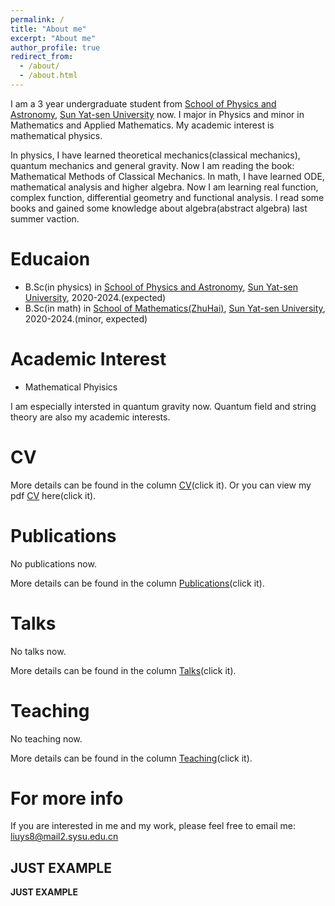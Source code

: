 ```yaml
---
permalink: /
title: "About me"
excerpt: "About me"
author_profile: true
redirect_from: 
  - /about/
  - /about.html
---
```


I am a 3 year undergraduate student from [School of Physics and Astronomy](https://spa.sysu.edu.cn/), [Sun Yat-sen University](https://www.sysu.edu.cn/) now. I major in Physics and minor in Mathematics and Applied Mathematics. My academic interest is mathematical physics.

In physics, I have learned theoretical mechanics(classical mechanics), quantum mechanics and general gravity. Now I am reading the book: Mathematical Methods of Classical Mechanics. In math, I have learned ODE, mathematical analysis and higher algebra. Now I am learning real function, complex function, differential geometry and functional analysis. I read some books and gained some knowledge about algebra(abstract algebra) last summer vaction.


Educaion
=====
* B.Sc(in physics) in [School of Physics and Astronomy](https://spa.sysu.edu.cn/), [Sun Yat-sen University](https://www.sysu.edu.cn/), 2020-2024.(expected)
* B.Sc(in math) in [School of Mathematics(ZhuHai)](https://mathzh.sysu.edu.cn/zh-hans), [Sun Yat-sen University](https://www.sysu.edu.cn/), 2020-2024.(minor, expected)

Academic Interest
======
* Mathematical Phyisics

I am especially intersted in quantum gravity now. Quantum field and string theory are also my academic interests.

CV
=====
More details can be found in the column [CV](https://liuyisi238.github.io//cv/)(click it).
Or you can view my pdf [CV](https://liuyisi238.github.io/files/CV.pdf) here(click it).

Publications
======
No publications now.

More details can be found in the column [Publications](https://liuyisi238.github.io//publications/)(click it).

Talks
======
No talks now.

More details can be found in the column [Talks](https://liuyisi238.github.io//talks/)(click it).

Teaching
======
No teaching now.

More details can be found in the column [Teaching](https://liuyisi238.github.io//teaching/)(click it).

For more info
=====
If you are interested in me and my work, please feel free to email me: liuys8@mail2.sysu.edu.cn 

JUST EXAMPLE
------

**JUST EXAMPLE**
